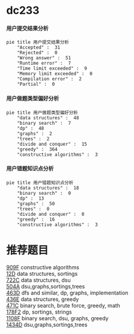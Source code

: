 # dc233

<!-- tabs:start -->



#### **用户提交结果分析**

```mermaid
pie title 用户提交结果分析
    "Accepted" :  31
    "Rejected" :  0
    "Wrong answer" :  51
    "Runtime error" :  7
    "Time limit exceeded" :  9
    "Memory limit exceeded" :  0
    "Compilation error" :  2
    "Partial" :  0
```

#### **用户做题类型偏好分析**

```mermaid
pie title 用户做题类型偏好分析
    "data structures" :  48
    "binary search" :  7
    "dp" :  48
    "graphs" :  2
    "trees" :  2
    "divide and conquer" :  15
    "greedy" :  364
    "constructive algorithms" :  3
```
#### **用户错题知识点分析**

```mermaid
pie title 用户错题知识点分析
    "data structures" :  18
    "binary search" :  0
    "dp" :  13
    "graphs" :  50
    "trees" :  0
    "divide and conquer" :  0
    "greedy" :  16
    "constructive algorithms" :  3
```



<!-- tabs:end -->
# 推荐题目
[909F](https://codeforces.com/contest/909/problem/F)		constructive algorithms		  
[12D](https://codeforces.com/contest/12/problem/D)		data structures,
                        sortings		  
[722C](https://codeforces.com/contest/722/problem/C)		data structures,
                        dsu		  
[504A](https://codeforces.com/contest/504/problem/A)		dsu,graphs,sortings,trees		  
[463D](https://codeforces.com/contest/463/problem/D)		dfs and similar,
                        dp,
                        graphs,
                        implementation		  
[436E](https://codeforces.com/contest/436/problem/E)		data structures,
                        greedy		  
[471C](https://codeforces.com/contest/471/problem/C)		binary search,
                        brute force,
                        greedy,
                        math		  
[178F2](https://codeforces.com/contest/178F/problem/2)		dp,
                        sortings,
                        strings		  
[1108F](https://codeforces.com/contest/1108/problem/F)		binary search,
                        dsu,
                        graphs,
                        greedy		  
[1434D](https://codeforces.com/contest/1434/problem/D)		dsu,graphs,sortings,trees		  
